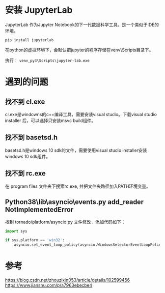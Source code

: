 # 安装 JupyterLab
JupyterLab 作为Jupyter Notebook的下一代数据科学工具。是一个类似于IDE的环境。

`pip install jupyterlab`

在python的虚拟环境下，会默认把jupyter的程序存储在venv\Scripts目录下。

执行：
`venv_py3\Scripts\jupyter-lab.exe`

# 遇到的问题
## 找不到 cl.exe
cl.exe是windowns的c++编译工具，需要安装visual studio。下载visual studio installer 后，可以选择只安装msvc build组件。

## 找不到 basetsd.h 
basetsd.h是windows 10 sdk的文件，需要使用visual studio installer安装windows 10 sdk组件。

## 找不到 rc.exe
在 program files 文件夹下搜索rc.exe, 并把文件夹路径加入PATH环境变量。

## Python38\lib\asyncio\events.py add_reader NotImplementedError
找到 tornado/platform/asyncio.py 文件修改，添加代码如下：
```python
import sys

if sys.platform == 'win32':
    asyncio.set_event_loop_policy(asyncio.WindowsSelectorEventLoopPolicy())
```



# 参考
https://blog.csdn.net/zhouzixin053/article/details/102599456
https://www.jianshu.com/p/a7963ebecbe4
